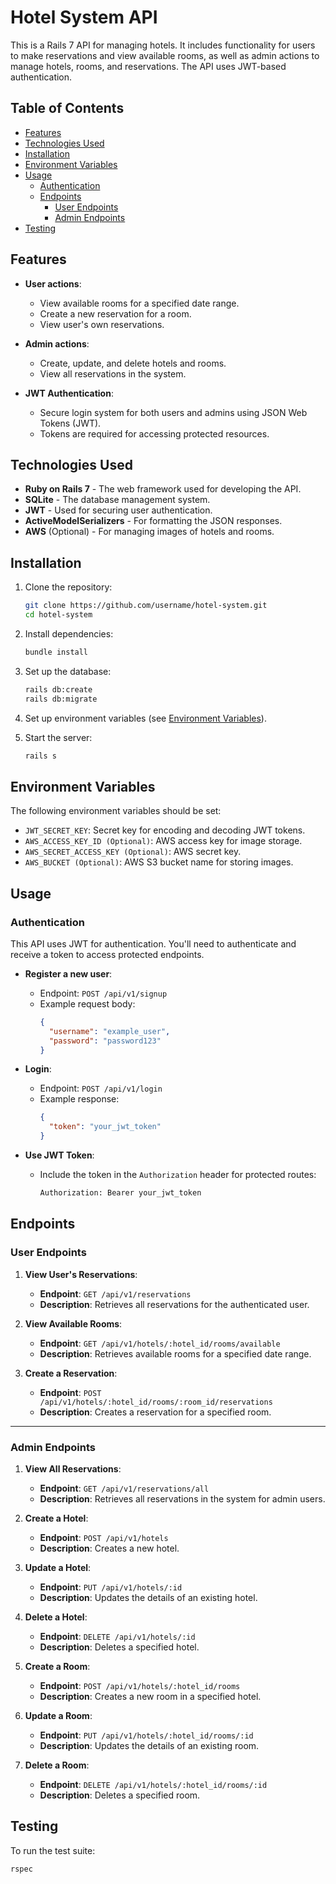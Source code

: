 # Hotel System API

This is a Rails 7 API for managing hotels. It includes functionality for users to make reservations and view available rooms, as well as admin actions to manage hotels, rooms, and reservations. The API uses JWT-based authentication.

## Table of Contents

- [Features](#features)
- [Technologies Used](#technologies-used)
- [Installation](#installation)
- [Environment Variables](#environment-variables)
- [Usage](#usage)
  - [Authentication](#authentication)
  - [Endpoints](#endpoints)
    - [User Endpoints](#user-endpoints)
    - [Admin Endpoints](#admin-endpoints)
- [Testing](#testing)


## Features

- **User actions**:
  - View available rooms for a specified date range.
  - Create a new reservation for a room.
  - View user's own reservations.

- **Admin actions**:
  - Create, update, and delete hotels and rooms.
  - View all reservations in the system.
  
- **JWT Authentication**:
  - Secure login system for both users and admins using JSON Web Tokens (JWT).
  - Tokens are required for accessing protected resources.

## Technologies Used

- **Ruby on Rails 7** - The web framework used for developing the API.
- **SQLite** - The database management system.
- **JWT** - Used for securing user authentication.
- **ActiveModelSerializers** - For formatting the JSON responses.
- **AWS** (Optional) - For managing images of hotels and rooms.

## Installation

1. Clone the repository:
   ```bash
   git clone https://github.com/username/hotel-system.git
   cd hotel-system
   ```

2. Install dependencies:
   ```bash
   bundle install
   ```

3. Set up the database:
   ```bash
   rails db:create
   rails db:migrate
   ```

4. Set up environment variables (see [Environment Variables](#environment-variables)).

5. Start the server:
   ```bash
   rails s
   ```


## Environment Variables
The following environment variables should be set:

- `JWT_SECRET_KEY`: Secret key for encoding and decoding JWT tokens.
- `AWS_ACCESS_KEY_ID (Optional)`: AWS access key for image storage.
- `AWS_SECRET_ACCESS_KEY (Optional)`: AWS secret key.
- `AWS_BUCKET (Optional)`: AWS S3 bucket name for storing images.


## Usage

### Authentication

This API uses JWT for authentication. You'll need to authenticate and receive a token to access protected endpoints.

- **Register a new user**:
  - Endpoint: `POST /api/v1/signup`
  - Example request body:
    ```json
    {
      "username": "example_user",
      "password": "password123"
    }
    ```

- **Login**:
  - Endpoint: `POST /api/v1/login`
  - Example response:
    ```json
    {
      "token": "your_jwt_token"
    }
    ```

- **Use JWT Token**:
  - Include the token in the `Authorization` header for protected routes:
    ```bash
    Authorization: Bearer your_jwt_token
    ```

## Endpoints


### User Endpoints

1. **View User's Reservations**:
   - **Endpoint**: `GET /api/v1/reservations`
   - **Description**: Retrieves all reservations for the authenticated user.

2. **View Available Rooms**:
   - **Endpoint**: `GET /api/v1/hotels/:hotel_id/rooms/available`
   - **Description**: Retrieves available rooms for a specified date range.

3. **Create a Reservation**:
   - **Endpoint**: `POST /api/v1/hotels/:hotel_id/rooms/:room_id/reservations`
   - **Description**: Creates a reservation for a specified room.

---

### Admin Endpoints

1. **View All Reservations**:
   - **Endpoint**: `GET /api/v1/reservations/all`
   - **Description**: Retrieves all reservations in the system for admin users.

2. **Create a Hotel**:
   - **Endpoint**: `POST /api/v1/hotels`
   - **Description**: Creates a new hotel.

3. **Update a Hotel**:
   - **Endpoint**: `PUT /api/v1/hotels/:id`
   - **Description**: Updates the details of an existing hotel.

4. **Delete a Hotel**:
   - **Endpoint**: `DELETE /api/v1/hotels/:id`
   - **Description**: Deletes a specified hotel.

5. **Create a Room**:
   - **Endpoint**: `POST /api/v1/hotels/:hotel_id/rooms`
   - **Description**: Creates a new room in a specified hotel.

6. **Update a Room**:
   - **Endpoint**: `PUT /api/v1/hotels/:hotel_id/rooms/:id`
   - **Description**: Updates the details of an existing room.

7. **Delete a Room**:
   - **Endpoint**: `DELETE /api/v1/hotels/:hotel_id/rooms/:id`
   - **Description**: Deletes a specified room.


## Testing

To run the test suite:
```bash
rspec
```

